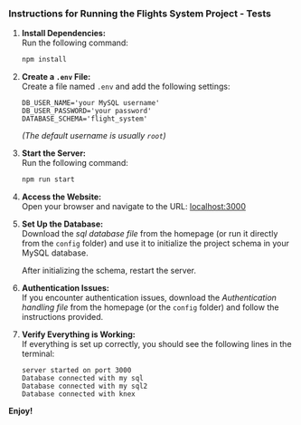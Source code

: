 ### Instructions for Running the Flights System Project - Tests  

1. **Install Dependencies:**  
   Run the following command:  
   ```bash
   npm install
   ```  

2. **Create a `.env` File:**  
   Create a file named `.env` and add the following settings:  
   ```env
   DB_USER_NAME='your MySQL username'
   DB_USER_PASSWORD='your password'
   DATABASE_SCHEMA='flight_system'
   ```  
   *(The default username is usually `root`)*  

3. **Start the Server:**  
   Run the following command:  
   ```bash
   npm run start
   ```  

4. **Access the Website:**  
   Open your browser and navigate to the URL: [localhost:3000](http://localhost:3000/)  

5. **Set Up the Database:**  
   Download the *sql database file* from the homepage (or run it directly from the `config` folder) and use it to initialize the project schema in your MySQL database.  

   After initializing the schema, restart the server.  

6. **Authentication Issues:**  
   If you encounter authentication issues, download the *Authentication handling file* from the homepage (or the `config` folder) and follow the instructions provided.  

7. **Verify Everything is Working:**  
   If everything is set up correctly, you should see the following lines in the terminal:  
   ```
   server started on port 3000  
   Database connected with my sql  
   Database connected with my sql2  
   Database connected with knex  
   ```

**Enjoy!**
